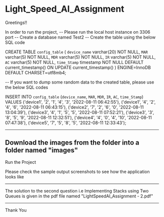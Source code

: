 # Light_Speed_AI_Assignment

Greetings!!

In order to run the project,
-- Please run the local host instance on 3306 port
-- Create a database named Test2 
-- Create the table using the below SQL code

CREATE TABLE `config_table` (
  `device_name` varchar(20) NOT NULL,
  `MAR` varchar(5) NOT NULL,
  `MDR` varchar(5) NOT NULL,
  `IR` varchar(5) NOT NULL,
  `AC` varchar(5) NOT NULL,
  `time_Stamp` timestamp NOT NULL DEFAULT current_timestamp() ON UPDATE current_timestamp()
) ENGINE=InnoDB DEFAULT CHARSET=utf8mb4;



-- If you want to dump some random data to the created table, please use the below SQL codes

INSERT INTO `config_table` (`device_name`, `MAR`, `MDR`, `IR`, `AC`, `time_Stamp`) VALUES
('device1', '2', '1', '4', '3', '2022-08-11 06:42:55'),
('device1', '4', '2', '4', '6', '2022-08-11 06:43:15'),
('device2', '7', '2', '6', '0', '2022-08-11 13:04:39'),
('device3', '4', '1', '5', '5', '2022-08-11 07:52:21'),
('device3', '3', '8', '5', '9', '2022-08-11 12:32:51'),
('device4', '4', '0', '4', '10', '2022-08-11 07:47:38'),
('device5', '7', '5', '8', '5', '2022-08-11 12:33:43');


----------------------

Download the images from the folder into a folder named "images"
----------------------

Run the Project

Please check the sample output screenshots to see how the application looks like

-------------------------

The solution to the second question i.e Implementing Stacks using Two Queues is given in the pdf file named "LightSpeedAI_Assignment - 2.pdf"

---------------------------


Thank You



